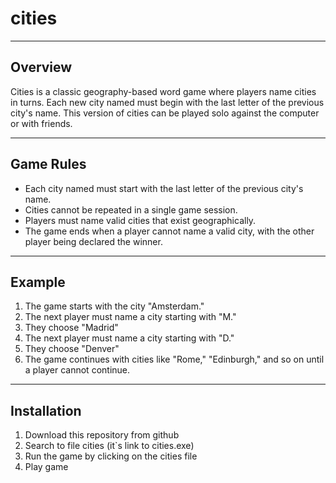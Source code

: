 # cities
---
## Overview
Cities is a classic geography-based word game where players name cities in turns. Each new city named must begin with the last letter of the previous city's name. This version of cities can be played solo against the computer or with friends.

---
## Game Rules
* Each city named must start with the last letter of the previous city's name.
* Cities cannot be repeated in a single game session.
* Players must name valid cities that exist geographically.
* The game ends when a player cannot name a valid city, with the other player being declared the winner.
---
## Example
1. The game starts with the city "Amsterdam."
2. The next player must name a city starting with "M."
3. They choose "Madrid"
4. The next player must name a city starting with "D."
5. They choose "Denver"
6. The game continues with cities like "Rome," "Edinburgh," and so on until a player cannot continue.
---
## Installation
1. Download this repository from github
2. Search to file cities (it`s link to cities.exe)
3. Run the game by clicking on the cities file
4. Play game
